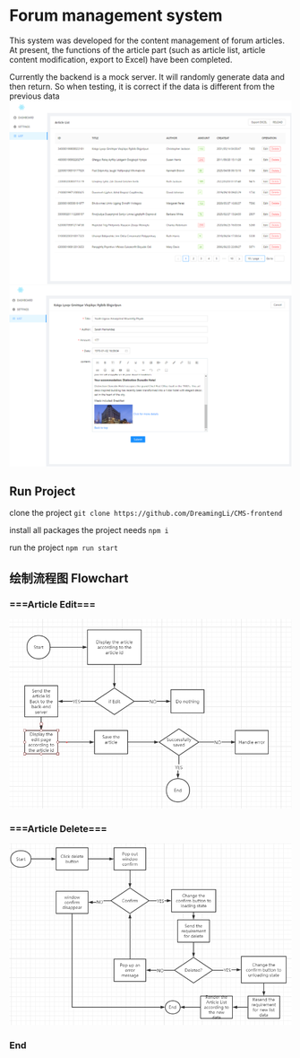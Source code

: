 # Forum management system

This system was developed for the content management of forum articles. At present, the functions of the article part (such as article list, article content modification, export to Excel) have been completed.

Currently the backend is a mock server. 
It will randomly generate data and then return. So when testing, it is correct if the data is different from the previous data
![Listimg](https://github.com/DreamingLi/CMS-frontend/blob/main/img/List.PNG)
![Editimg](https://github.com/DreamingLi/CMS-frontend/blob/main/img/Edit.PNG)
## Run Project
clone the project
`git clone https://github.com/DreamingLi/CMS-frontend`

install all packages the project needs
`npm i`

run the project
`npm run start`
## 绘制流程图 Flowchart
### ===Article Edit===
![EditFlow](https://github.com/DreamingLi/CMS-frontend/blob/main/img/editflowPNG.PNG)
### ===Article Delete===
![DeleteFlow](https://github.com/DreamingLi/CMS-frontend/blob/main/img/deleteflow.PNG)
### End